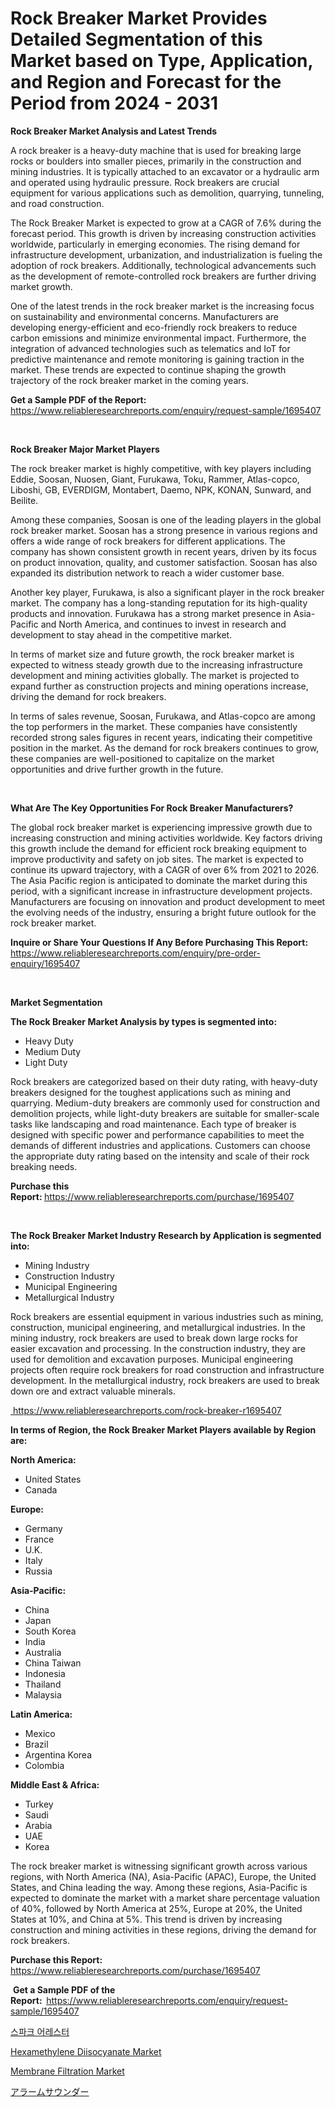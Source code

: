 <p><h1>Rock Breaker Market Provides Detailed Segmentation of this Market based on Type, Application, and Region and Forecast for the Period from 2024 - 2031</h1></p><p><strong>Rock Breaker Market Analysis and Latest Trends</strong></p>
<p><p>A rock breaker is a heavy-duty machine that is used for breaking large rocks or boulders into smaller pieces, primarily in the construction and mining industries. It is typically attached to an excavator or a hydraulic arm and operated using hydraulic pressure. Rock breakers are crucial equipment for various applications such as demolition, quarrying, tunneling, and road construction.</p><p>The Rock Breaker Market is expected to grow at a CAGR of 7.6% during the forecast period. This growth is driven by increasing construction activities worldwide, particularly in emerging economies. The rising demand for infrastructure development, urbanization, and industrialization is fueling the adoption of rock breakers. Additionally, technological advancements such as the development of remote-controlled rock breakers are further driving market growth.</p><p>One of the latest trends in the rock breaker market is the increasing focus on sustainability and environmental concerns. Manufacturers are developing energy-efficient and eco-friendly rock breakers to reduce carbon emissions and minimize environmental impact. Furthermore, the integration of advanced technologies such as telematics and IoT for predictive maintenance and remote monitoring is gaining traction in the market. These trends are expected to continue shaping the growth trajectory of the rock breaker market in the coming years.</p></p>
<p><strong>Get a Sample PDF of the Report:&nbsp;</strong> <a href="https://www.reliableresearchreports.com/enquiry/request-sample/1695407">https://www.reliableresearchreports.com/enquiry/request-sample/1695407</a></p>
<p>&nbsp;</p>
<p><strong>Rock Breaker Major Market Players</strong></p>
<p><p>The rock breaker market is highly competitive, with key players including Eddie, Soosan, Nuosen, Giant, Furukawa, Toku, Rammer, Atlas-copco, Liboshi, GB, EVERDIGM, Montabert, Daemo, NPK, KONAN, Sunward, and Beilite. </p><p>Among these companies, Soosan is one of the leading players in the global rock breaker market. Soosan has a strong presence in various regions and offers a wide range of rock breakers for different applications. The company has shown consistent growth in recent years, driven by its focus on product innovation, quality, and customer satisfaction. Soosan has also expanded its distribution network to reach a wider customer base.</p><p>Another key player, Furukawa, is also a significant player in the rock breaker market. The company has a long-standing reputation for its high-quality products and innovation. Furukawa has a strong market presence in Asia-Pacific and North America, and continues to invest in research and development to stay ahead in the competitive market.</p><p>In terms of market size and future growth, the rock breaker market is expected to witness steady growth due to the increasing infrastructure development and mining activities globally. The market is projected to expand further as construction projects and mining operations increase, driving the demand for rock breakers.</p><p>In terms of sales revenue, Soosan, Furukawa, and Atlas-copco are among the top performers in the market. These companies have consistently recorded strong sales figures in recent years, indicating their competitive position in the market. As the demand for rock breakers continues to grow, these companies are well-positioned to capitalize on the market opportunities and drive further growth in the future.</p></p>
<p>&nbsp;</p>
<p><strong>What Are The Key Opportunities For Rock Breaker Manufacturers?</strong></p>
<p><p>The global rock breaker market is experiencing impressive growth due to increasing construction and mining activities worldwide. Key factors driving this growth include the demand for efficient rock breaking equipment to improve productivity and safety on job sites. The market is expected to continue its upward trajectory, with a CAGR of over 6% from 2021 to 2026. The Asia Pacific region is anticipated to dominate the market during this period, with a significant increase in infrastructure development projects. Manufacturers are focusing on innovation and product development to meet the evolving needs of the industry, ensuring a bright future outlook for the rock breaker market.</p></p>
<p><strong>Inquire or Share Your Questions If Any Before Purchasing This Report:</strong> <a href="https://www.reliableresearchreports.com/enquiry/pre-order-enquiry/1695407">https://www.reliableresearchreports.com/enquiry/pre-order-enquiry/1695407</a></p>
<p>&nbsp;</p>
<p><strong>Market Segmentation</strong></p>
<p><strong>The Rock Breaker Market Analysis by types is segmented into:</strong></p>
<p><ul><li>Heavy Duty</li><li>Medium Duty</li><li>Light Duty</li></ul></p>
<p><p>Rock breakers are categorized based on their duty rating, with heavy-duty breakers designed for the toughest applications such as mining and quarrying. Medium-duty breakers are commonly used for construction and demolition projects, while light-duty breakers are suitable for smaller-scale tasks like landscaping and road maintenance. Each type of breaker is designed with specific power and performance capabilities to meet the demands of different industries and applications. Customers can choose the appropriate duty rating based on the intensity and scale of their rock breaking needs.</p></p>
<p><strong>Purchase this Report:&nbsp;</strong><a href="https://www.reliableresearchreports.com/purchase/1695407">https://www.reliableresearchreports.com/purchase/1695407</a></p>
<p>&nbsp;</p>
<p><strong>The Rock Breaker Market Industry Research by Application is segmented into:</strong></p>
<p><ul><li>Mining Industry</li><li>Construction Industry</li><li>Municipal Engineering</li><li>Metallurgical Industry</li></ul></p>
<p><p>Rock breakers are essential equipment in various industries such as mining, construction, municipal engineering, and metallurgical industries. In the mining industry, rock breakers are used to break down large rocks for easier excavation and processing. In the construction industry, they are used for demolition and excavation purposes. Municipal engineering projects often require rock breakers for road construction and infrastructure development. In the metallurgical industry, rock breakers are used to break down ore and extract valuable minerals.</p></p>
<p><a href="https://www.reliableresearchreports.com/rock-breaker-r1695407">&nbsp;https://www.reliableresearchreports.com/rock-breaker-r1695407</a></p>
<p><strong>In terms of Region, the Rock Breaker Market Players available by Region are:</strong></p>
<p>
    <p> <strong> North America: </strong>
        <ul>
            <li>United States</li>
            <li>Canada</li>
        </ul>
        </p> 
    <p> <strong> Europe: </strong>
        <ul>
            <li>Germany</li>
            <li>France</li>
            <li>U.K.</li>
            <li>Italy</li>
            <li>Russia</li>
        </ul>
        </p> 
    <p> <strong> Asia-Pacific: </strong>
        <ul>
            <li>China</li>
            <li>Japan</li>
            <li>South Korea</li>
            <li>India</li>
            <li>Australia</li>
            <li>China Taiwan</li>
            <li>Indonesia</li>
            <li>Thailand</li>
            <li>Malaysia</li>
        </ul>
        </p> 
    <p> <strong> Latin America: </strong>
        <ul>
            <li>Mexico</li>
            <li>Brazil</li>
            <li>Argentina Korea</li>
            <li>Colombia</li>
        </ul>
        </p> 
    <p> <strong> Middle East & Africa: </strong>
        <ul>
            <li>Turkey</li>
            <li>Saudi</li>
            <li>Arabia</li>
            <li>UAE</li>
            <li>Korea</li>
        </ul>
    </p>
    </p>
<p><p>The rock breaker market is witnessing significant growth across various regions, with North America (NA), Asia-Pacific (APAC), Europe, the United States, and China leading the way. Among these regions, Asia-Pacific is expected to dominate the market with a market share percentage valuation of 40%, followed by North America at 25%, Europe at 20%, the United States at 10%, and China at 5%. This trend is driven by increasing construction and mining activities in these regions, driving the demand for rock breakers.</p></p>
<p><strong>Purchase this Report: </strong><a href="https://www.reliableresearchreports.com/purchase/1695407">https://www.reliableresearchreports.com/purchase/1695407</a></p>
<p>&nbsp;<strong>Get a Sample PDF of the Report:&nbsp;&nbsp;</strong><a href="https://www.reliableresearchreports.com/enquiry/request-sample/1695407">https://www.reliableresearchreports.com/enquiry/request-sample/1695407</a></p>
<p><strong></strong></p>
<p><p><a href="https://github.com/royErdmtyan906778/Market-Research-Report-List-1/blob/main/784562730083.md">스파크 어레스터</a></p><p><a href="https://issuu.com/reportprime-2/docs/hexamethylene-diisocyanate-market-size-2030.pptx">Hexamethylene Diisocyanate Market</a></p><p><a href="https://issuu.com/reportprime-2/docs/membrane-filtration-market-size-2030.pptx">Membrane Filtration Market</a></p><p><a href="https://github.com/joaejkdzgyljvo6/Market-Research-Report-List-1/blob/main/382613232886.md">アラームサウンダー</a></p></p>
